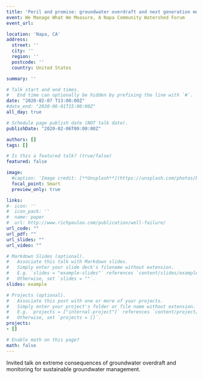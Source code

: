 ```yaml
---
title: 'Peril and promise: groundwater overdraft and next generation monitoring'
event: We Manage What We Measure, A Napa Community Watershed Forum
event_url: 

location: 'Napa, CA'
address:
  street: ''
  city: ''
  region: ''
  postcode: ''
  country: United States

summary: ''

# Talk start and end times.
#   End time can optionally be hidden by prefixing the line with `#`.
date: "2020-02-07 T13:00:00Z"
#date_end: "2030-06-01T15:00:00Z"
all_day: true

# Schedule page publish date (NOT talk date).
publishDate: "2020-02-06T00:00:00Z"

authors: []
tags: []

# Is this a featured talk? (true/false)
featured: false

image:
  #caption: 'Image credit: [**Unsplash**](https://unsplash.com/photos/bzdhc5b3Bxs)'
  focal_point: Smart
  preview_only: true

links:
#- icon: ''
#  icon_pack: ''
#  name: paper
#  url: http://www.richpauloo.com/publication/well-failure/
url_code: ""
url_pdf: ""
url_slides: ""
url_video: ""

# Markdown Slides (optional).
#   Associate this talk with Markdown slides.
#   Simply enter your slide deck's filename without extension.
#   E.g. `slides = "example-slides"` references `content/slides/example-slides.md`.
#   Otherwise, set `slides = ""`.
slides: example

# Projects (optional).
#   Associate this post with one or more of your projects.
#   Simply enter your project's folder or file name without extension.
#   E.g. `projects = ["internal-project"]` references `content/project/deep-learning/index.md`.
#   Otherwise, set `projects = []`.
projects:
- []

# Enable math on this page?
math: false
---
```


Invited talk on extreme consequences of groundwater overdraft and monitoring for sustainable groundwater management.  

<script async class="speakerdeck-embed" data-id="eda4a74a5e6d4863aed7ec29a58cb123" data-ratio="1.77777777777778" src="//speakerdeck.com/assets/embed.js"></script>

